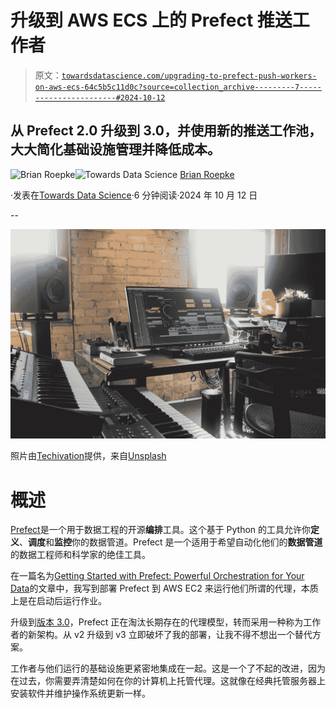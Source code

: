 # 升级到 AWS ECS 上的 Prefect 推送工作者

> 原文：[`towardsdatascience.com/upgrading-to-prefect-push-workers-on-aws-ecs-64c5b5c11d0c?source=collection_archive---------7-----------------------#2024-10-12`](https://towardsdatascience.com/upgrading-to-prefect-push-workers-on-aws-ecs-64c5b5c11d0c?source=collection_archive---------7-----------------------#2024-10-12)

## 从 Prefect 2.0 升级到 3.0，并使用新的推送工作池，大大简化基础设施管理并降低成本。

[](https://medium.com/@broepke?source=post_page---byline--64c5b5c11d0c--------------------------------)![Brian Roepke](https://medium.com/@broepke?source=post_page---byline--64c5b5c11d0c--------------------------------)[](https://towardsdatascience.com/?source=post_page---byline--64c5b5c11d0c--------------------------------)![Towards Data Science](https://towardsdatascience.com/?source=post_page---byline--64c5b5c11d0c--------------------------------) [Brian Roepke](https://medium.com/@broepke?source=post_page---byline--64c5b5c11d0c--------------------------------)

·发表在[Towards Data Science](https://towardsdatascience.com/?source=post_page---byline--64c5b5c11d0c--------------------------------)·6 分钟阅读·2024 年 10 月 12 日

--

![](img/e31c44bdde96250c4464aa6a0f992c5c.png)

照片由[Techivation](https://unsplash.com/@techivation?utm_source=medium&utm_medium=referral)提供，来自[Unsplash](https://unsplash.com/?utm_source=medium&utm_medium=referral)

# 概述

[Prefect](https://www.prefect.io/)是一个用于数据工程的开源**编排**工具。这个基于 Python 的工具允许你**定义**、**调度**和**监控**你的数据管道。Prefect 是一个适用于希望自动化他们的**数据管道**的数据工程师和科学家的绝佳工具。

在一篇名为[Getting Started with Prefect: Powerful Orchestration for Your Data](https://medium.com/@broepke/getting-started-with-prefect-powerful-orchestration-for-your-data-20ef827b20d5)的文章中，我写到部署 Prefect 到 AWS EC2 来运行他们所谓的代理，本质上是在启动后运行作业。

升级到[版本 3.0](https://www.prefect.io/blog/introducing-prefect-3-0)，Prefect 正在淘汰长期存在的代理模型，转而采用一种称为工作者的新架构。从 v2 升级到 v3 立即破坏了我的部署，让我不得不想出一个替代方案。

工作者与他们运行的基础设施更紧密地集成在一起。这是一个了不起的改进，因为在过去，你需要弄清楚如何在你的计算机上托管代理。这就像在经典托管服务器上安装软件并维护操作系统更新一样。
